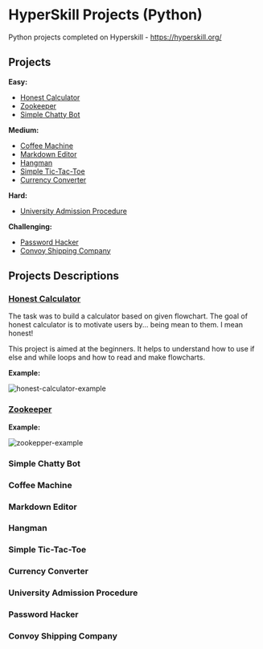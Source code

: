 # HyperSkill Projects (Python)

Python projects completed on Hyperskill - https://hyperskill.org/


## Projects
**Easy:**
* [Honest Calculator](#honest-calculator)
* [Zookeeper](#zookeeper)
* [Simple Chatty Bot](#simple-chatty-bot)

**Medium:**
* [Coffee Machine](#coffee-machine)
* [Markdown Editor](#markdown-editor)
* [Hangman](#hangman)
* [Simple Tic-Tac-Toe](#simple-tic-tac-toe)
* [Currency Converter](#currency-converter)

**Hard:**
* [University Admission Procedure](#university-admission-procedure)

**Challenging:**
* [Password Hacker](#password-hacker)
* [Convoy Shipping Company](#convoy-shipping-company)

## Projects Descriptions
### [Honest Calculator](https://hyperskill.org/projects/208?track=2)
The task was to build a calculator based on given flowchart. 
The goal of honest calculator is to motivate users by... being mean to them. I mean honest!

This project is aimed at the beginners. It helps to understand how to use if else and while loops and how to read and make flowcharts.

**Example:**

![honest-calculator-example](https://user-images.githubusercontent.com/107406800/200583667-4cdd8ee3-5fd2-4b70-bfe9-e705b466fb73.PNG)


### [Zookeeper](https://hyperskill.org/projects/98)



**Example:**


![zookepper-example](https://user-images.githubusercontent.com/107406800/200583094-7b3fd30b-27ed-4764-9a97-5040532d1b0a.PNG)


### Simple Chatty Bot
### Coffee Machine
### Markdown Editor
### Hangman
### Simple Tic-Tac-Toe
### Currency Converter
### University Admission Procedure
### Password Hacker
### Convoy Shipping Company
